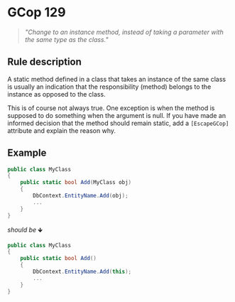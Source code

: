 ﻿# GCop 129

> *"Change to an instance method, instead of taking a parameter  with the same type as the class."*

## Rule description

A static method defined in a class that takes an instance of the same class is usually an indication that the responsibility (method) belongs to the instance as opposed to the class.

This is of course not always true. One exception is when the method is supposed to do something when the argument is null.
If you have made an informed decision that the method should remain static, add a `[EscapeGCop]` attribute and explain the reason why.

## Example

```csharp
public class MyClass
{
    public static bool Add(MyClass obj)
    {
        DbContext.EntityName.Add(obj);
        ...
    }
}
```

*should be* 🡻

```csharp
public class MyClass
{
    public static bool Add()
    {
        DbContext.EntityName.Add(this);
        ...
    }
}
```